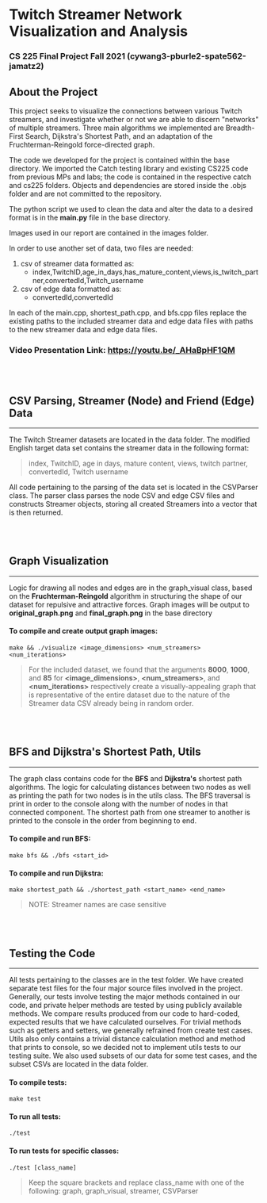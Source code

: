 #  Twitch Streamer Network Visualization and Analysis
### CS 225 Final Project Fall 2021 (cywang3-pburle2-spate562-jamatz2)

## About the Project
This project seeks to visualize the connections between various Twitch streamers, and investigate whether or not we are able to discern "networks" of multiple streamers. Three main algorithms we implemented are Breadth-First Search, Dijkstra's Shortest Path, and an adaptation of the Fruchterman-Reingold force-directed graph. 

The code we developed for the project is contained within the base directory. We imported the Catch testing library and existing CS225 code from previous MPs and labs; the code is contained in the respective catch and cs225 folders. Objects and dependencies are stored inside the .objs folder and are not committed to the repository.

The python script we used to clean the data and alter the data to a desired format is in the **main.py** file in the base directory.

Images used in our report are contained in the images folder.

In order to use another set of data, two files are needed:
1. csv of streamer data formatted as:
	- index,TwitchID,age_in_days,has_mature_content,views,is_twitch_partner,convertedId,Twitch_username
2. csv of edge data formatted as:
	- convertedId,convertedId

In each of the main.cpp, shortest_path.cpp, and bfs.cpp files replace the existing paths to the included streamer data and edge data files with paths to the new streamer data and edge data files.

### Video Presentation Link: https://youtu.be/_AHaBpHF1QM
\
&nbsp;


## CSV Parsing, Streamer (Node) and Friend (Edge) Data

---

The Twitch Streamer datasets are located in the data folder. 
The modified English target data set contains the streamer data in the following format:
> index, TwitchID, age in days, mature content, views, twitch partner, convertedId, Twitch username

All code pertaining to the parsing of the data set is located in the CSVParser class. The parser class parses the node CSV and edge CSV files and constructs Streamer objects, storing all created Streamers into a vector that is then returned.

\
&nbsp;


## Graph Visualization

---

Logic for drawing all nodes and edges are in the graph_visual class, based on the **Fruchterman-Reingold** algorithm in structuring the shape of our dataset for repulsive and attractive forces. Graph images will be output to **original_graph.png** and **final_graph.png** in the base directory
#### To compile and create output graph images:
	make && ./visualize <image_dimensions> <num_streamers> <num_iterations>
>For the included dataset, we found that the arguments **8000**, **1000**, and **85** for **<image_dimensions>**, **<num_streamers>**, and **<num_iterations>** respectively create a visually-appealing graph that is representative of the entire dataset due to the nature of the Streamer data CSV already being in random order.

\
&nbsp;


## BFS and Dijkstra's Shortest Path, Utils

---

The graph class contains code for the **BFS** and **Dijkstra's** shortest path algorithms. The logic for calculating distances between two nodes as well as printing the path for two nodes is in the utils class. The BFS traversal is print in order to the console along with the number of nodes in that connected component. The shortest path from one streamer to another is printed to the console in the order from beginning to end.
#### To compile and run BFS:
    make bfs && ./bfs <start_id>
#### To compile and run Dijkstra:
	make shortest_path && ./shortest_path <start_name> <end_name>
>NOTE: Streamer names are case sensitive

\
&nbsp;

## Testing the Code

---

All tests pertaining to the classes are in the test folder. We have created separate test files for the four major source files involved in the project. Generally, our tests involve testing the major methods contained in our code, and private helper methods are tested by using publicly available methods. We compare results produced from our code to hard-coded, expected results that we have calculated ourselves. For trivial methods such as getters and setters, we generally refrained from create test cases. Utils also only contains a trivial distance calculation method and method that prints to console, so we decided not to implement utils tests to our testing suite. We also used subsets of our data for some test cases, and the subset CSVs are located in the data folder.
 
####  To compile tests:
	make test
#### To run all tests:
	./test
#### To run tests for specific classes:
	./test [class_name]
>Keep the square brackets and replace class_name with one of the following: graph, graph_visual, streamer, CSVParser
